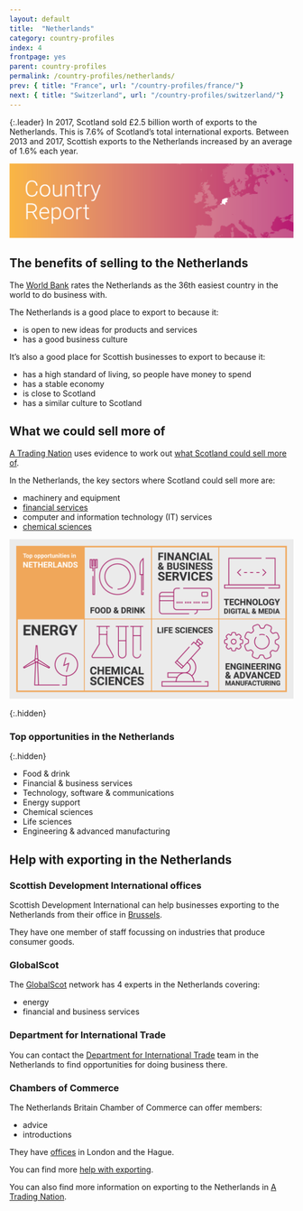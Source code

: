 ```yaml
---
layout: default
title:  "Netherlands"
category: country-profiles
index: 4
frontpage: yes
parent: country-profiles
permalink: /country-profiles/netherlands/
prev: { title: "France", url: "/country-profiles/france/"}
next: { title: "Switzerland", url: "/country-profiles/switzerland/"}
---
```


{:.leader}
In 2017, Scotland sold £2.5 billion worth of exports to the Netherlands. This is 7.6% of Scotland’s total international exports. Between 2013 and 2017, Scottish exports to the Netherlands increased by an average of 1.6% each year.

![An image of the Netherlands outlined on a map](/assets/images/country_maps/04-Netherlands.png)

## The benefits of selling to the Netherlands
The [World Bank](http://www.doingbusiness.org/en/rankings) rates the Netherlands as the 36th easiest country in the world to do business with.

The Netherlands is a good place to export to because it:

* is open to new ideas for products and services
* has a good business culture

It’s also a good place for Scottish businesses to export to because it:

* has a high standard of living, so people have money to spend
* has a stable economy
* is close to Scotland
* has a similar culture to Scotland

## What we could sell more of

[A Trading Nation](https://www.gov.scot/publications/scotland-a-trading-nation/) uses evidence to work out [what Scotland could sell more of](https://tradingnation.mygov.scot/what-we-could-sell-more-of/).

In the Netherlands, the key sectors where Scotland could sell more are:

* machinery and equipment
* [financial services](https://tradingnation.mygov.scot/sectors/financial-and-business/)
* computer and information technology (IT) services
* [chemical sciences](https://tradingnation.mygov.scot/sectors/science/)

![An infographic of top opportunities in the Netherlands's](/assets/images/country_infographics/04-Netherlands-top-opportunities.png)

{:.hidden}
### Top opportunities in the Netherlands

{:.hidden}
* Food & drink
* Financial & business services
* Technology, software & communications
* Energy support
* Chemical sciences
* Life sciences
* Engineering & advanced manufacturing

## Help with exporting in the Netherlands

### Scottish Development International offices

Scottish Development International can help businesses exporting to the Netherlands from their office in [Brussels](https://www.sdi.co.uk/about-sdi/global-offices/europe-middle-east-and-africa/belgium-brussels).

They have one member of staff focussing on industries that produce consumer goods.

### GlobalScot

The [GlobalScot](https://www.globalscot.com/) network has 4 experts in the Netherlands covering:

* energy
* financial and business services

### Department for International Trade

You can contact the [Department for International Trade](https://www.gov.uk/government/publications/exporting-to-netherlands/exporting-to-the-netherlands) team in the Netherlands to find opportunities for doing business there.  

### Chambers of Commerce

The Netherlands Britain Chamber of Commerce can offer members:

* advice
* introductions

They have [offices](http://www.nbcc.co.uk/?lang=nl) in London and the Hague.

You can find more [help with exporting](https://tradingnation.mygov.scot/help-for-businesses/).

You can also find more information on exporting to the Netherlands in [A Trading Nation](https://www.gov.scot/publications/scotland-a-trading-nation/).
